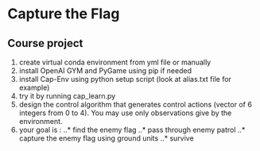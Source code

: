 # Capture the Flag
## Course project

1) create virtual conda environment from yml file or manually
2) install OpenAI GYM and PyGame using pip if needed
3) install Cap-Env using python setup script (look at alias.txt file for example)
4) try it by running cap_learn.py
5) design the control algorithm that generates control actions (vector of 6 integers from 0 to 4). You may use only observations give by the environment.
6) your goal is :
..* find the enemy flag
..* pass through enemy patrol
..* capture the enemy flag using ground units
..* survive
